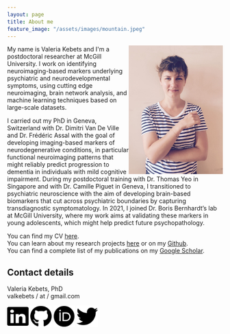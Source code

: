 ```yaml
---
layout: page
title: About me
feature_image: "/assets/images/mountain.jpeg"
---
```


<img src="/assets/images/cover.jpg" align="right" height="300" width="220" /> 

My name is Valeria Kebets and I'm a postdoctoral researcher at McGill University. I work on identifying neuroimaging-based markers underlying psychiatric and neurodevelopmental symptoms, using cutting edge neuroimaging, brain network analysis, and machine learning techniques based on large-scale datasets.

I carried out my PhD in Geneva, Switzerland with Dr. Dimitri Van De Ville and Dr. Frédéric Assal with the goal of developing imaging-based markers of neurodegenerative conditions, in particular functional neuroimaging patterns that might reliably predict progression to dementia in individuals with mild cognitive impairment. During my postdoctoral training with Dr. Thomas Yeo in Singapore and with Dr. Camille Piguet in Geneva, I transitioned to psychiatric neuroscience with the aim of developing brain-based biomarkers that cut across psychiatric boundaries by capturing transdiagnostic symptomatology. In 2021, I joined Dr. Boris Bernhardt’s lab at McGill University, where my work aims at validating these markers in young adolescents, which might help predict future psychopathology.

You can find my CV [here](https://valkebets.github.io/cv/).<br/>
You can learn about my research projects [here](https://valkebets.github.io/research/) or on my [Github](https://github.com/valkebets).<br/>
You can find a complete list of my publications on my [Google Scholar](https://scholar.google.com/citations?user=TTOxojwAAAAJ&hl=en&oi=ao).<br/>

## Contact details
Valeria Kebets, PhD<br/>
valkebets / at / gmail.com <br/>

<a href="https://www.linkedin.com/in/valkebets/"><img src="https://raw.githubusercontent.com/valkebets/valkebets.github.io/main/assets/icons/linkedin-brands.svg" width="50" height="50"></a> <a href="https://github.com/valkebets"><img src="https://raw.githubusercontent.com/valkebets/valkebets.github.io/main/assets/icons/github-brands.svg" width="50" height="50"></a> <a href="http://orcid.org/0000-0003-1707-7437"><img src="https://raw.githubusercontent.com/valkebets/valkebets.github.io/main/assets/icons/orcid-brands.svg" width="50" height="50"></a> <a href="https://www.twitter.com/valeria_kebets"><img src="https://raw.githubusercontent.com/valkebets/valkebets.github.io/main/assets/icons/twitter-brands.svg" width="50" height="50"></a>
